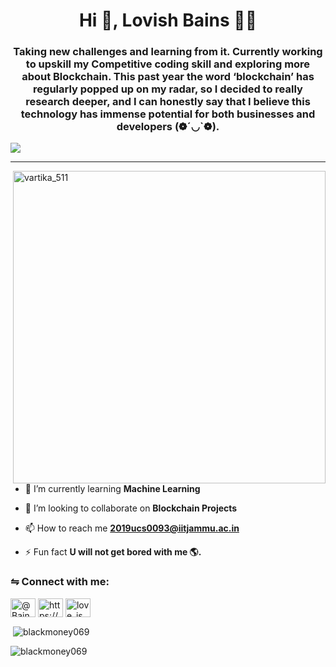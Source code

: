 <h1 align="center">Hi 👋, Lovish Bains 👨🏻</h1>

<h3 align="center">Taking new challenges and learning from it. Currently working to upskill my Competitive coding skill and exploring more about Blockchain. This past year the word ‘blockchain’ has regularly popped up on my radar, so I decided to really research deeper, and I can honestly say that I believe this technology has immense potential for both businesses and developers (❁´◡`❁).</h3>
<img align="centre" src="https://komarev.com/ghpvc/?username=blackmoney069&color=red" />
<hr>
<a href="#" ><img align="right" height="auto" src="https://media.giphy.com/media/L1R1tvI9svkIWwpVYr/giphy.gif" alt="vartika_511" height="100%" width="500px" /></a>


- 🌱 I’m currently learning **Machine Learning**

- 👯 I’m looking to collaborate on **Blockchain Projects**

- 📫 How to reach me **2019ucs0093@iitjammu.ac.in**

- ⚡ Fun fact **U will not get bored with me 🌎.**

<h3 align="left">⇋ Connect with me:</h3>

<p align="left">
<a href="https://twitter.com/@vartika05" target="blank"><img align="center" src="https://raw.githubusercontent.com/rahuldkjain/github-profile-readme-generator/master/src/images/icons/Social/twitter.svg" alt="@BainsLovish" height="30" width="40" /></a>
<a href="https://linkedin.com/in/vartika-yaduvanshi-162b40198" target="blank"><img align="center" src="https://raw.githubusercontent.com/rahuldkjain/github-profile-readme-generator/master/src/images/icons/Social/linked-in-alt.svg" alt="https://www.linkedin.com/in/loveisbanes/" height="30" width="40" /></a>
<a href="https://instagram.com/vartika_511" target="blank"><img align="center" src="https://raw.githubusercontent.com/rahuldkjain/github-profile-readme-generator/master/src/images/icons/Social/instagram.svg" alt="love_is_bane_s" height="30" width="40" /></a>
</p>



 

<p>&nbsp;<img align="center" src="https://github-readme-stats.vercel.app/api?username=blackmoney069&theme=radical" alt="blackmoney069" /></p>

<p><img align="center" src="https://github-readme-streak-stats.herokuapp.com/?user=blackmoney069&theme=radical" alt="blackmoney069" /></p>



